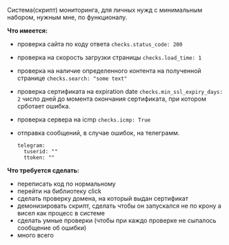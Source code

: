 Система(скрипт) мониторинга, для личных нужд с минимальным набором, нужным мне, по функционалу.

**Что имеется:**

* проверка сайта по коду ответа
  `checks.status_code: 200`
* проверка на скорость загрузки страницы
  `checks.load_time: 1`
* проверка на наличие определенного контента на полученной странице
  `checks.search: "some text"`
* проверка сертификата на expiration date
  `checks.min_ssl_expiry_days: 2` число дней до момента окончания сертификата, при котором срботает ошибка.
* проверка сервера на icmp
  `checks.icmp: True`
* отправка сообщений, в случае ошибок, на телеграмм.

  ```
  telegram:
    tuserid: ""
    ttoken: ""
  ```

**Что требуется сделать:**

* переписать код по нормальному
* перейти на библиотеку click
* сделать проверку домена, на который выдан сертификат
* демонизировать скрипт, сделать чтобы он запускался не по крону а висел как процесс в системе
* сделать умные проверки (чтобы при каждо проверке не сыпалось сообщение об ошибки)
* много всего
